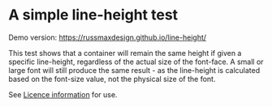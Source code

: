 # A simple line-height test

Demo version: https://russmaxdesign.github.io/line-height/

This test shows that a container will remain the same height if given a specific line-height, regardless of the actual size of the font-face. A small or large font will still produce the same result - as the line-height is calculated based on the font-size value, not the physical size of the font.

See [Licence information](LICENCE) for use.

